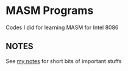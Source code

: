 # MASM Programs

Codes I did for learning MASM for Intel 8086

## NOTES

See [my notes](NOTES.md) for short bits of important stuffs
